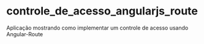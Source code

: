 # controle_de_acesso_angularjs_route
Aplicação mostrando como implementar um controle de acesso usando Angular-Route
